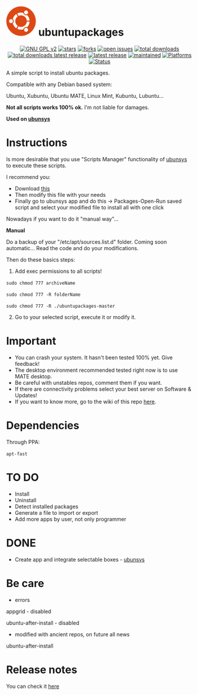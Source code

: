 <img src="https://raw.githubusercontent.com/adgellida/ubuntupackages/master/logo.png" width="80"> ubuntupackages
=============================================

<p align="center">
    <a href="https://www.gnu.org/licenses/gpl-2.0.en.html" target="_blank"><img src="https://img.shields.io/badge/license-GPLv2-blue.svg" alt="GNU GPL v2"></a>
    <a href="https://github.com/adgellida/ubuntupackages/stargazers" target="_blank"><img src="https://img.shields.io/github/stars/adgellida/ubuntupackages.svg" alt="stars"></a>
    <a href="https://github.com/adgellida/ubuntupackages/network" target="_blank"><img src="https://img.shields.io/github/forks/adgellida/ubuntupackages.svg" alt="forks"></a>
    <a href="https://github.com/adgellida/ubuntupackages/issues?q=is%3Aopen" target="_blank"><img src="https://img.shields.io/github/issues/adgellida/ubuntupackages.svg" alt="open issues"></a>
    <a href="https://github.com/adgellida/ubuntupackages/releases/latest" target="_blank"><img src="https://img.shields.io/github/downloads/adgellida/ubuntupackages/total.svg" alt="total downloads"></a>
    <a href="https://github.com/adgellida/ubuntupackages/releases/latest" target="_blank"><img src="https://img.shields.io/github/downloads/adgellida/ubuntupackages/v2017.09.09/total.svg" alt="total downloads latest release"></a>
    <a href="https://github.com/adgellida/ubuntupackages/releases/latest" target="_blank"><img src="https://img.shields.io/badge/latest release-no releases-blue.svg" alt="latest release"></a>
    <a href="https://github.com/adgellida/ubuntupackages/commits/master" target="_blank"><img src="https://img.shields.io/maintenance/yes/2017.svg" alt="maintained"></a>
    <a href="https://github.com/adgellida/ubuntupackages/releases"><img src="https://img.shields.io/badge/platform-Linux-lightgrey.svg" alt="Platforms"></a>
    <a href="https://github.com/adgellida/ubuntupackages/releases"><img src="https://img.shields.io/badge/status-alpha-orange.svg" alt="Status"></a>
</p>

A simple script to install ubuntu packages.

Compatible with any Debian based system:

Ubuntu, Xubuntu, Ubuntu MATE, Linux Mint, Kubuntu, Lubuntu...

**Not all scripts works 100% ok.** I'm not liable for damages.

**Used on [ubunsys](https://github.com/adgellida/ubunsys)**

Instructions
=============================================

Is more desirable that you use "Scripts Manager" functionality of [ubunsys](https://github.com/adgellida/ubunsys) to execute these scripts.

I recommend you:

* Download [this](https://github.com/adgellida/ubuntupackages/blob/master/packages%20to%20install/packagesToInstall_20211016.list)
* Then modify this file with your needs
* Finally go to ubunsys app and do this -> Packages-Open-Run saved script and select your modified file to install all with one click

Nowadays if you want to do it "manual way"...

**Manual**

Do a backup of your "/etc/apt/sources.list.d" folder. Coming soon automatic...
Read the code and do your modifications.

Then do these basics steps:



1. Add exec permissions to all scripts!

`sudo chmod 777 archiveName`

`sudo chmod 777 -R folderName`

`sudo chmod 777 -R ./ubuntupackages-master`

2. Go to your selected script, execute it or modify it.

Important
=============================================

* You can crash your system. It hasn't been tested 100% yet. Give feedback!
* The desktop environment recommended tested right now is to use MATE desktop.
* Be careful with unstables repos, comment them if you want.
* If there are connectivity problems select your best server on Software & Updates!
* If you want to know more, go to the wiki of this repo [here](https://github.com/adgellida/ubuntupackages/wiki).

Dependencies
=============================================

Through PPA:

`apt-fast`

TO DO
=============================================

* Install
* Uninstall
* Detect installed packages
* Generate a file to import or export
* Add more apps by user, not only programmer

DONE
=============================================

* Create app and integrate selectable boxes - [ubunsys](https://github.com/adgellida/ubunsys)

Be care
=============================================

* errors

appgrid - disabled

ubuntu-after-install - disabled

* modified with ancient repos, on future all news

ubuntu-after-install

Release notes
=============================================

You can check it [here](https://github.com/adgellida/ubuntupackages/releases)
